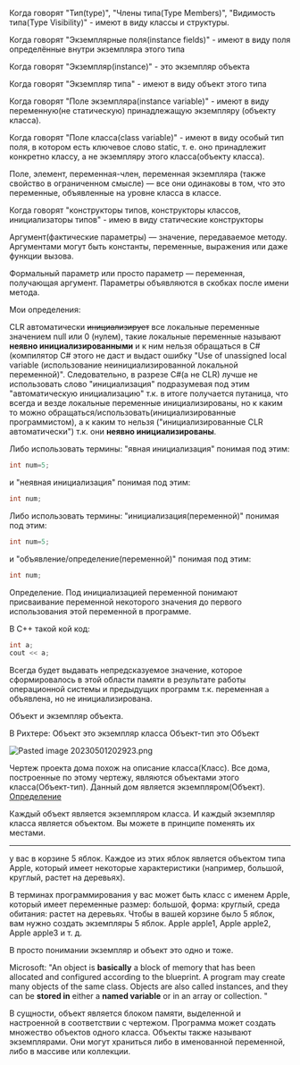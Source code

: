 Когда говорят "Тип(type)", "Члены типа(Type Members)", "Видимость типа(Type Visibility)" - имеют в виду классы и структуры.

Когда говорят "Экземплярные поля(instance fields)" - имеют в виду поля определённые внутри экземпляра этого типа

Когда говорят "Экземпляр(instance)" - это экземпляр объекта

Когда говорят "Экземпляр типа" - имеют в виду объект этого типа

Когда говорят "Поле экземпляра(instance variable)" - имеют в виду переменную(не статическую) принадлежащую экземпляру (объекту класса).

Когда говорят "Поле класса(class variable)" - имеют в виду особый тип поля, в котором есть ключевое слово static, т. е. оно принадлежит конкретно классу, а не экземпляру этого класса(объекту класса).

Поле, элемент, переменная-член, переменная экземпляра (также свойство в ограниченном смысле) — все они одинаковы в том, что это переменные, объявленные на уровне класса в классе.

Когда говорят "конструкторы типов, конструкторы классов, инициализаторы типов" - имею в виду статические конструкторы

Аргумент(фактические параметры) — значение, передаваемое методу.
Аргументами могут быть константы, переменные, выражения или даже функции вызова.

Формальный параметр или просто параметр — переменная, получающая аргумент.
Параметры объявляются в скобках после имени метода.


Мои определения:

CLR автоматически ~~инициализирует~~ все локальные переменные значением null или 0 (нулем), такие локальные переменные называют **неявно инициализированными** и к ним нельзя обращаться в C#(компилятор С# этого не даст и выдаст ошибку "Use of unassigned local variable (использование неинициализированной локальной переменной)". Следовательно, в разрезе C#(а не CLR) лучше не использовать слово "инициализация" подразумевая под этим "автоматическую инициализацию" т.к. в итоге получается путаница, что всегда и везде локальные переменные инициализированы, но к каким то можно обращаться/использовать(инициализированные программистом), а к каким то нельзя ("инициализированные CLR автоматически") т.к. они **неявно инициализированы**. 

Либо использовать термины: 
"явная инициализация" понимая под этим:
```csharp
int num=5;
```
и
"неявная инициализация" понимая под этим:
```csharp
int num;
```

Либо использовать термины:
"инициализация(переменной)" понимая под этим:
```csharp
int num=5;
```
и
"объявление/определение(переменной)" понимая под этим:
```csharp
int num;
```

Определение. Под инициализацией переменной понимают присваивание переменной некоторого значения до первого использования этой переменной в программе.

В C++ такой кой код:
```c++
int a;
cout << a;
```
Всегда будет выдавать непредсказуемое значение, которое сформировалось в этой области памяти в результате работы операционной системы и предыдущих программ т.к. переменная `a` объявлена, но не инициализирована.

Объект и экземпляр объекта.

В Рихтере: 
Объект это экземпляр класса
Объект-тип это Объект

![Pasted image 20230501202923.png](/img/user/Files/Image/Pasted%20image%2020230501202923.png)

Чертеж проекта дома похож на описание класса(Класс). Все дома, построенные по этому чертежу, являются объектами этого класса(Объект-тип). Данный дом является экземпляром(Объект).
[Определение](https://www.codecademy.com/forum_questions/558cd3fc76b8fe06280002ce)


Каждый объект является экземпляром класса. И каждый экземпляр класса является объектом. Вы можете в принципе поменять их местами.  
  
----------  
  
у вас в корзине 5 яблок. Каждое из этих яблок является объектом типа Apple, который имеет некоторые характеристики (например, большой, круглый, растет на деревьях).  
  
В терминах программирования у вас может быть класс с именем Apple, который имеет переменные размер: большой, форма: круглый, среда обитания: растет на деревьях. Чтобы в вашей корзине было 5 яблок, вам нужно создать экземпляры 5 яблок. Apple apple1, Apple apple2, Apple apple3 и т. д.

В просто понимании экземпляр и объект это одно и тоже.

Microsoft:
"An object is **basically** a block of memory that has been allocated and configured according to the blueprint. A program may create many objects of the same class. Objects are also called instances, and they can be **stored in** either a **named variable** or in an array or collection. "

В сущности, объект является блоком памяти, выделенной и настроенной в соответствии с чертежом. Программа может создать множество объектов одного класса. Объекты также называют экземплярами. Они могут храниться либо в именованной переменной, либо в массиве или коллекции.

